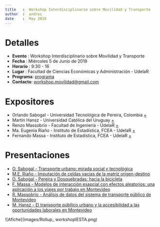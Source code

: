 ```yaml
---
title   :  Workshop Interdisciplinario sobre Movilidad y Transporte
author  :  andres
date    :  May 2019
---
```


# Detalles
+ **Evento**  : Workshop Interdisciplinario sobre Movilidad y Transporte
+ **Fecha**   : Miércoles 5 de Junio de 2019
+ **Horario** : 9:30 - 16 
+ **Lugar**   : Facultad de Ciencias Económicas y Administración - UdelaR
+ **Programa**: [programa](Programa_Workshop_Movilidad_y_Transporte.pdf)
+ **Contacto**: [workshop.movilidad@gmail.com](mailto:workshop.movilidad@gmail.com)

# Expositores

+ Orlando Sabogal   - Universidad Tecnológica de Pereira, Colombia [+](https://orlando-sabogal.github.io/)
+ Martín Hansz      - Universidad Católica del Uruguay [+]()
+ Renzo Massobrio   - Facultad de Ingeniería - UdelaR [+]()
+ Ma. Eugenia Riaño - Instituto de Estadística, FCEA - UdelaR [+]()
+ Fernando Massa    - Instituto de Estadística, FCEA - UdelaR [+]()

# Presentaciones
- [O. Sabogal - Transporte urbano: mirada social y tecnológica](documentos/Transporte_Urbano_Mirada_Social_y_Tecnologica.pdf)
- [M.E. Riaño - Imputación de celdas vacias de la matriz origen-destino](documentos/Imputacion_Celdas_Vacias_de_la_Matriz_OD.pdf)
- [O. Sabogal - Pereira y Dosquebradas: hacia la bicicleta](documentos/CyclingTheCity.pdf)
- [F. Massa - Modelos de interacción esapcial con efectos aleatorios: una aplicación a los viajes por trabajo en Montevideo](documentos/Modelos_de_interaccion_espacial_con_efectos_aleatorios_aplicacion_a_los_viajes_por_trabajo_en_Montevideo.pdf)
- [R. Massobrio - Análisis de datos del sistema de transporte público de Montevideo](documentos/Analisis_de_Datos_del_sistema_de_transporte_publico_de_Montevideo.pdf)
- [M. Hansz - El transporte públlico urbano y la accesibilidad a las oportunidades laborales en Montevideo](documentos/Transporte_Urbano_y_Accesibilidad.pdf)


![Afiche](images/Rollup_ workshopIESTA.png)

